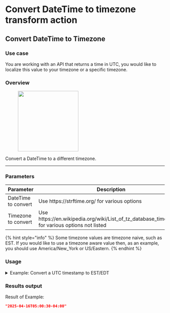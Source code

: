 # Convert DateTime to timezone transform action

## Convert DateTime to Timezone

### Use case

You are working with an API that returns a time in UTC, you would like to localize this value to your timezone or a specific timezone.

### Overview

<figure><img src="../../../.gitbook/assets/Screenshot 2025-04-18 at 2.38.40 PM.png" alt="" width="191"><figcaption></figcaption></figure>

Convert a DateTime to a different timezone.

***

### Parameters

<table><thead><tr><th width="217">Parameter</th><th width="417.3333333333333">Description</th><th data-type="checkbox">Required</th></tr></thead><tbody><tr><td>DateTime to convert</td><td>Use https://strftime.org/ for various options</td><td>true</td></tr><tr><td>Timezone to convert</td><td>Use https://en.wikipedia.org/wiki/List_of_tz_database_time_zones for various options not listed</td><td>true</td></tr></tbody></table>

{% hint style="info" %}
Some timezone values are timezone naive, such as EST. If you would like to use a timezone aware value then, as an example, you should use America/New\_York or US/Eastern.
{% endhint %}

### Usage

<details>

<summary>Example: Convert a UTC timestamp to EST/EDT</summary>

Inputs:

**DateTime to convert:** 2025-04-16T09:00:30.000Z

**Timezone to return:** US/Eastern

</details>

### Results output

Result of Example:

```json
"2025-04-16T05:00:30-04:00"
```
